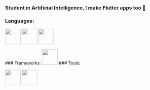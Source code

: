 ### Student in Artificial Intelligence, I make Flutter apps too 👋

### Languages:
<p float="left">
<img src='https://github.com/yurijserrano/Github-Profile-Readme-Logos/blob/master/programming%20languages/python.svg' height="50"/>
<img src='https://github.com/yurijserrano/Github-Profile-Readme-Logos/blob/master/programming%20languages/dart.svg' height="50"/>
<img src='https://github.com/yurijserrano/Github-Profile-Readme-Logos/blob/master/programming%20languages/javascript.svg' height="50"/>
</p>
### Frameworks:
<img src='https://w7.pngwing.com/pngs/67/315/png-transparent-flutter-hd-logo-thumbnail.png' height="50"/>
### Tools:
<p float="left">
<img src='https://github.com/yurijserrano/Github-Profile-Readme-Logos/blob/master/ides/android-studio.svg' height="50"/>
<img src='https://github.com/yurijserrano/Github-Profile-Readme-Logos/blob/master/text editors/vscode.svg' height="50"/>
</p>
